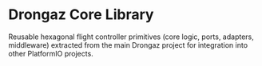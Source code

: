 # Drongaz Core Library

Reusable hexagonal flight controller primitives (core logic, ports, adapters, middleware)
extracted from the main Drongaz project for integration into other PlatformIO projects.
